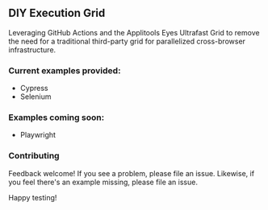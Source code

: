 ## DIY Execution Grid

Leveraging GitHub Actions and the Applitools Eyes Ultrafast Grid to remove the need for a traditional third-party grid for parallelized cross-browser infrastructure.

### Current examples provided:
- Cypress
- Selenium

### Examples coming soon:
- Playwright

### Contributing

Feedback welcome! If you see a problem, please file an issue. Likewise, if you feel there's an example missing, please file an issue.

Happy testing!
